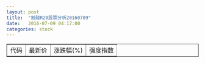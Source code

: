 ```yaml
---
layout: post
title:  "触碰R20股票分析20160709"
date:   2016-07-09 04:17:00
categories: stock
---
```

<script type="text/javascript">
var stockList = []
</script>

<table border="1">
 <tr>
 <td>代码</td>
  <td>最新价</td>
  <td>涨跌幅(%)</td>
 <td>强度指数</td>
</tr>
</table>
